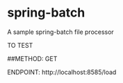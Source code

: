 # spring-batch
A sample spring-batch file processor

TO TEST

##METHOD: GET

ENDPOINT: http://localhost:8585/load

